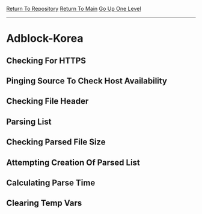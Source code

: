 [Return To Repository](https://github.com/deathbybandaid/piholeparser/)
[Return To Main](https://github.com/deathbybandaid/piholeparser/blob/master/RecentRunLogs/Mainlog.md)
[Go Up One Level](https://github.com/deathbybandaid/piholeparser/blob/master/RecentRunLogs/TopLevelScripts/30-Processing-Blacklists.md)
____________________________________
# Adblock-Korea
## Checking For HTTPS
## Pinging Source To Check Host Availability
## Checking File Header
## Parsing List
## Checking Parsed File Size
## Attempting Creation Of Parsed List
## Calculating Parse Time
## Clearing Temp Vars
